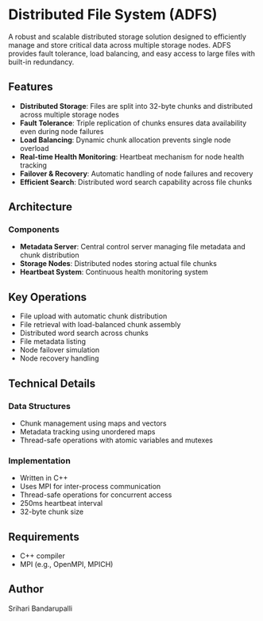 # Distributed File System (ADFS)

A robust and scalable distributed storage solution designed to efficiently manage and store critical data across multiple storage nodes. ADFS provides fault tolerance, load balancing, and easy access to large files with built-in redundancy.

## Features

- **Distributed Storage**: Files are split into 32-byte chunks and distributed across multiple storage nodes
- **Fault Tolerance**: Triple replication of chunks ensures data availability even during node failures
- **Load Balancing**: Dynamic chunk allocation prevents single node overload
- **Real-time Health Monitoring**: Heartbeat mechanism for node health tracking
- **Failover & Recovery**: Automatic handling of node failures and recovery
- **Efficient Search**: Distributed word search capability across file chunks

## Architecture

### Components

- **Metadata Server**: Central control server managing file metadata and chunk distribution
- **Storage Nodes**: Distributed nodes storing actual file chunks
- **Heartbeat System**: Continuous health monitoring system

## Key Operations

- File upload with automatic chunk distribution
- File retrieval with load-balanced chunk assembly
- Distributed word search across chunks
- File metadata listing
- Node failover simulation
- Node recovery handling

## Technical Details

### Data Structures

- Chunk management using maps and vectors
- Metadata tracking using unordered maps
- Thread-safe operations with atomic variables and mutexes

### Implementation

- Written in C++
- Uses MPI for inter-process communication
- Thread-safe operations for concurrent access
- 250ms heartbeat interval
- 32-byte chunk size

## Requirements

- C++ compiler
- MPI (e.g., OpenMPI, MPICH)

## Author

Srihari Bandarupalli
